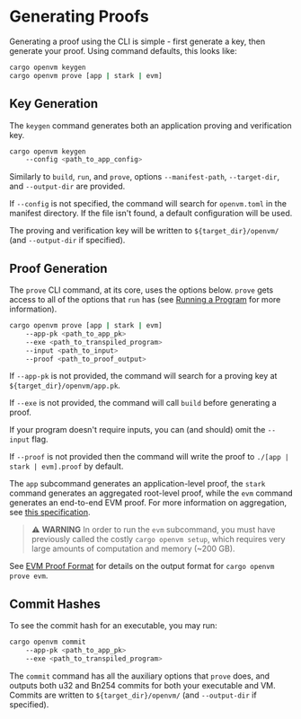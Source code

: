 # Generating Proofs

Generating a proof using the CLI is simple - first generate a key, then generate your proof. Using command defaults, this looks like:

```bash
cargo openvm keygen
cargo openvm prove [app | stark | evm]
```

## Key Generation

The `keygen` command generates both an application proving and verification key.

```bash
cargo openvm keygen
    --config <path_to_app_config>
```

Similarly to `build`, `run`, and `prove`, options `--manifest-path`, `--target-dir`, and `--output-dir` are provided.

If `--config` is not specified, the command will search for `openvm.toml` in the manifest directory. If the file isn't found, a default configuration will be used.

The proving and verification key will be written to `${target_dir}/openvm/` (and `--output-dir` if specified).

## Proof Generation

The `prove` CLI command, at its core, uses the options below. `prove` gets access to all of the options that `run` has (see [Running a Program](../writing-apps/run.md) for more information).

```bash
cargo openvm prove [app | stark | evm]
    --app-pk <path_to_app_pk>
    --exe <path_to_transpiled_program>
    --input <path_to_input>
    --proof <path_to_proof_output>
```

If `--app-pk` is not provided, the command will search for a proving key at `${target_dir}/openvm/app.pk`.

If `--exe` is not provided, the command will call `build` before generating a proof.

If your program doesn't require inputs, you can (and should) omit the `--input` flag.

If `--proof` is not provided then the command will write the proof to `./[app | stark | evm].proof` by default.


The `app` subcommand generates an application-level proof, the `stark` command generates an aggregated root-level proof, while the `evm` command generates an end-to-end EVM proof. For more information on aggregation, see [this specification](https://github.com/openvm-org/openvm/blob/bf8df90b13f4e80bb76dbb71f255a12154c84838/docs/specs/continuations.md).

> ⚠️ **WARNING**
> In order to run the `evm` subcommand, you must have previously called the costly `cargo openvm setup`, which requires very large amounts of computation and memory (~200 GB).

See [EVM Proof Format](./verify.md#evm-proof-json-format) for details on the output format for `cargo openvm prove evm`.

## Commit Hashes

To see the commit hash for an executable, you may run:

```bash
cargo openvm commit
    --app-pk <path_to_app_pk>
    --exe <path_to_transpiled_program>
```

The `commit` command has all the auxiliary options that `prove` does, and outputs both u32 and Bn254 commits for both your executable and VM. Commits are written to  `${target_dir}/openvm/` (and `--output-dir` if specified).
